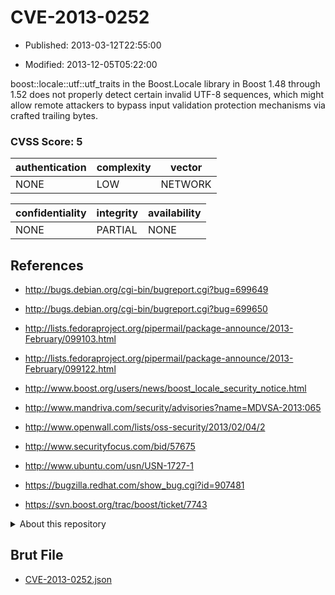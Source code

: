 # CVE-2013-0252

- Published: 2013-03-12T22:55:00

- Modified: 2013-12-05T05:22:00

boost::locale::utf::utf_traits in the Boost.Locale library in Boost 1.48 through 1.52 does not properly detect certain invalid UTF-8 sequences, which might allow remote attackers to bypass input validation protection mechanisms via crafted trailing bytes.

### CVSS Score: **5**

| authentication | complexity | vector |
| --- | --- | --- |
| NONE | LOW | NETWORK |

| confidentiality | integrity | availability |
| --- | --- | --- |
| NONE | PARTIAL | NONE |

## References

* http://bugs.debian.org/cgi-bin/bugreport.cgi?bug=699649

* http://bugs.debian.org/cgi-bin/bugreport.cgi?bug=699650

* http://lists.fedoraproject.org/pipermail/package-announce/2013-February/099103.html

* http://lists.fedoraproject.org/pipermail/package-announce/2013-February/099122.html

* http://www.boost.org/users/news/boost_locale_security_notice.html

* http://www.mandriva.com/security/advisories?name=MDVSA-2013:065

* http://www.openwall.com/lists/oss-security/2013/02/04/2

* http://www.securityfocus.com/bid/57675

* http://www.ubuntu.com/usn/USN-1727-1

* https://bugzilla.redhat.com/show_bug.cgi?id=907481

* https://svn.boost.org/trac/boost/ticket/7743

<details>
<summary>About this repository</summary> 

  This repository is part of the project [Live Hack CVE](https://github.com/Live-Hack-CVE). Main website can be found [www.live-hack.org](https://www.live-hack.org) 
  
  Made by [Sn0wAlice](https://github.com/Sn0wAlice) for the people that care about security and need to have a feed of the latest CVEs. Hope you enjoy it, don't forget to star the repo and follow me on [Twitter](https://twitter.com/Sn0wAlice) and [Github](https://github.com/Sn0wAlice). And that is my [personnal website](https://www.alice-snow.me/)

  - [Home Page](https://github.com/Live-Hack-CVE)
  - [Framework](https://github.com/Live-Hack-CVE/cve-framework)
  - [CVE database](https://github.com/Live-Hack-CVE/full_database)
  - [Changelog](https://github.com/Live-Hack-CVE/Changelog)
</details>

## Brut File

* [CVE-2013-0252.json](https://raw.githubusercontent.com/Live-Hack-CVE/full_database/main/cves/2013/CVE-2013-0252.json)

